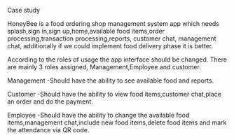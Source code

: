 Case study

HoneyBee is a food ordering shop management system app which needs splash,sign in,sign up,home,available food items,order processing,transaction processing,reports,
customer chat, management chat, additionally if we could implement food delivery phase it is better.

According to the roles of usage the app interface should be changed.
There are mainly 3 roles assigned,
Management,Employee and customer.

Management
-Should have the ability to see available food and reports.

Customer
-Should have the ability to view food items,customer chat,place an order and do the payment.

Employee
-Should have the ability to change the available food items,management chat,include new food items,delete food items and mark the attendance via QR code.




